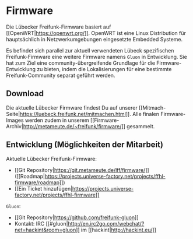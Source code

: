 # Firmware

Die Lübecker Freifunk-Firmware basiert auf [[OpenWRT|https://openwrt.org/]]. OpenWRT ist eine Linux Distribution für hauptsächlich in Netzwerkumgebungen eingesetzte Embedded Systeme.

Es befindet sich parallel zur aktuell verwendeten Lübeck spezifischen Freifunk-Firmware eine weitere Firmware namens `Gluon` in Entwicklung. Sie hat zum Ziel eine community-übergreifende Grundlage für die Firmware-Entwicklung zu bieten, indem die Lokalisierungen für eine bestimmte Freifunk-Community separat geführt werden.

## Download
Die aktuelle Lübecker Firmware findest Du auf unserer [[Mitmach-Seite|https://luebeck.freifunk.net/mitmachen.html]].
Alle finalen Firmware-Images werden zudem in unserem [[Firmware-Archiv|http://metameute.de/~freifunk/firmware/]] gesammelt.

## Entwicklung (Möglichkeiten der Mitarbeit)
Aktuelle Lübecker Freifunk-Firmware:
* [[Git Repository|https://git.metameute.de/lff/firmware/]] ([[Roadmap|https://projects.universe-factory.net/projects/ffhl-firmware/roadmap]])
* [[Ein Ticket hinzufügen|https://projects.universe-factory.net/projects/ffhl-firmware]]

`Gluon`:
* [[Git Repository|https://github.com/freifunk-gluon]]
* Kontakt: IRC [[#gluon|http://en.irc2go.com/webchat/?net=hackint&room=gluon]] im [[hackint|http://hackint.eu/]]
